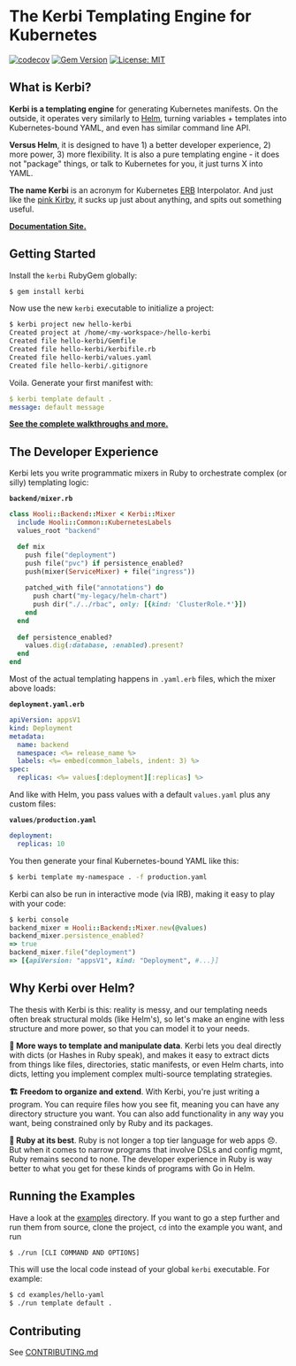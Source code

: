 
# The Kerbi Templating Engine for Kubernetes

[![codecov](https://codecov.io/gh/nectar-cs/kerbi/branch/master/graph/badge.svg)](https://codecov.io/gh/nectar-cs/kerbi)
[![Gem Version](https://badge.fury.io/rb/kerbi.svg)](https://badge.fury.io/rb/kerbi)
[![License: MIT](https://img.shields.io/badge/License-MIT-yellow.svg)](https://opensource.org/licenses/MIT)

## What is Kerbi?

**Kerbi is a templating engine** for generating Kubernetes manifests. 
On the outside, it operates very similarly to [Helm](https://helm.sh/), turning 
variables + templates into Kubernetes-bound YAML, and even has similar command line API.

**Versus Helm**, it is designed to have 1) a better developer experience, 2) more power, 3) more flexibility. 
It is also a pure templating engine - it does not "package" things, or talk to Kubernetes for you, it just turns X into YAML.

**The name Kerbi** is an acronym for Kubernetes [ERB](https://www.stuartellis.name/articles/erb/) Interpolator. 
And just like the [pink Kirby](https://en.wikipedia.org/wiki/Kirby_(character)), 
it sucks up just about anything, and spits out something useful.

**[Documentation Site.](https://xavier-9.gitbook.io/untitled/walkthroughs/getting-started)**

## Getting Started

Install the `kerbi` RubyGem globally: 

```bash
$ gem install kerbi
```

Now use the new `kerbi` executable to initialize a project:

```bash
$ kerbi project new hello-kerbi
Created project at /home/<my-workspace>/hello-kerbi
Created file hello-kerbi/Gemfile
Created file hello-kerbi/kerbifile.rb
Created file hello-kerbi/values.yaml
Created file hello-kerbi/.gitignore
```

Voila. Generate your first manifest with:

```yaml
$ kerbi template default .
message: default message
```

**[See the complete walkthroughs and more.](https://xavier-9.gitbook.io/untitled/walkthroughs/getting-started)**

## The Developer Experience

Kerbi lets you write programmatic mixers in Ruby to orchestrate complex (or silly) templating logic:    

**`backend/mixer.rb`**
```ruby
class Hooli::Backend::Mixer < Kerbi::Mixer
  include Hooli::Common::KubernetesLabels
  values_root "backend"

  def mix
    push file("deployment")
    push file("pvc") if persistence_enabled?
    push(mixer(ServiceMixer) + file("ingress"))
    
    patched_with file("annotations") do
      push chart("my-legacy/helm-chart")
      push dir("./../rbac", only: [{kind: 'ClusterRole.*'}])
    end
  end 
  
  def persistence_enabled?
    values.dig(:database, :enabled).present?
  end
end
```

Most of the actual templating happens in `.yaml.erb` files, which the mixer above loads:

**`deployment.yaml.erb`**
```yaml
apiVersion: appsV1
kind: Deployment
metadata:
  name: backend
  namespace: <%= release_name %>
  labels: <%= embed(common_labels, indent: 3) %>
spec: 
  replicas: <%= values[:deployment][:replicas] %>
```

And like with Helm, you pass values with a default `values.yaml` plus any custom files:

**`values/production.yaml`**
```yaml
deployment:
  replicas: 10
```

You then generate your final Kubernetes-bound YAML like this:

```bash
$ kerbi template my-namespace . -f production.yaml
```
 
Kerbi can also be run in interactive mode (via IRB), making it easy to play
with your code:

```ruby
$ kerbi console
backend_mixer = Hooli::Backend::Mixer.new(@values)
backend_mixer.persistence_enabled?
=> true
backend_mixer.file("deployment")
=> [{apiVersion: "appsV1", kind: "Deployment", #...}]
```


## Why Kerbi over Helm?

The thesis with Kerbi is this: reality is messy, and our templating needs often break structural 
molds (like Helm's), so let's make an engine with less structure and more power, 
so that you can model it to your needs.

**🔀 More ways to template and manipulate data**. 
Kerbi lets you deal directly with dicts (or Hashes in Ruby speak), and makes it easy to extract 
dicts from things like files, directories, static manifests, or even Helm charts, into dicts, 
letting you implement complex multi-source templating strategies.

**🏗 Freedom to organize and extend**. 
With Kerbi, you're just writing a program. 
You can require files how you see fit, meaning you can have any directory structure you want. 
You can also add functionality in any way you want, being constrained only by Ruby and its packages.

**💎 Ruby at its best**. 
Ruby is not longer a top tier language for web apps 😞. 
But when it comes to narrow programs that involve DSLs and config mgmt, Ruby remains second to none. 
The developer experience in Ruby is way better to what you get for these kinds of programs with Go in Helm.


## Running the Examples

Have a look at the [examples](https://github.com/nmachine-io/kerbi/tree/master/examples) directory. 
If you want to go a step further and run them from source, clone the project, `cd` into the example you 
want, and run 
```bash
$ ./run [CLI COMMAND AND OPTIONS] 
```
This will use the local code instead of your global `kerbi` executable. For example:

```bash
$ cd examples/hello-yaml
$ ./run template default .
```

## Contributing

See [CONTRIBUTING.md](https://github.com/nmachine-io/kerbi/blob/master/CONTRIBUTING.md)
